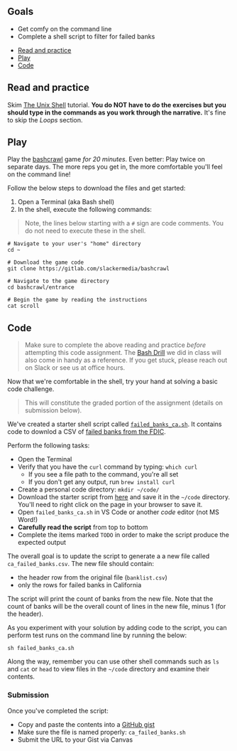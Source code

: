 ## Goals

* Get comfy on the command line
* Complete a shell script to filter for failed banks

- [Read and practice](#read-and-practice)
- [Play](#play)
- [Code](#code)

## Read and practice

Skim [The Unix Shell][] tutorial. **You do NOT have to do the exercises but you should type in the commands as you work through the narrative.**  It's fine to skip the *Loops* section.

## Play

 Play the [bashcrawl](https://gitlab.com/slackermedia/bashcrawl) game *for 20 minutes*. Even better: Play twice on separate days. The more reps you get in, the more comfortable you'll feel on the command line!
 
 Follow the below steps to download the files and get started:

1. Open a Terminal (aka Bash shell)
1. In the shell, execute the following commands: 

> Note, the lines below starting with a `#` sign are code comments. You do not need to execute these in the shell.

```
# Navigate to your user's "home" directory
cd ~

# Download the game code
git clone https://gitlab.com/slackermedia/bashcrawl

# Navigate to the game directory
cd bashcrawl/entrance

# Begin the game by reading the instructions
cat scroll
```

## Code

> Make sure to complete the above reading and practice *before* attempting this code assignment. The [Bash Drill](/exercises/bash_drill.md) we did in class will also come in handy as a reference.  If you get stuck, please reach out on Slack or see us at office hours.

Now that we're comfortable in the shell, try your hand at solving a basic code challenge.

> This will constitute the graded portion of the assignment (details on submission below).

We've created a starter shell script called [`failed_banks_ca.sh`](/code/failed_banks_ca.sh). It contains code to
downlod a CSV of [failed banks from the FDIC](https://www.fdic.gov/resources/resolutions/bank-failures/failed-bank-list/).

Perform the following tasks:

* Open the Terminal
* Verify that you have the `curl` command by typing: `which curl`
  * If you see a file path to the command, you're all set
  * If you don't get any output, run `brew install curl`
* Create a personal code directory: `mkdir ~/code/`
* Download the starter script from [here](https://raw.githubusercontent.com/stanfordjournalism/stanford-progj-2021/main/code/failed_banks_ca.sh) and save it in the `~/code` directory. You'll need to right click on the page in your browser to save it.
* Open `failed_banks_ca.sh` in VS Code or another *code* editor (not MS Word!)
* **Carefully read the script** from top to bottom
* Complete the items marked `TODO` in order to make the script produce the expected output

The overall goal is to update the script to generate a a new file called `ca_failed_banks.csv`. The new file should contain:

* the header row from the original file (`banklist.csv`)
* only the rows for failed banks in California

The script will print the count of banks from the new file. Note that the count of banks will be the overall count of lines in the new file, minus 1 (for the header).

As you experiment with your solution by adding code to the script, you can perform test runs on the command line by running the below:

```
sh failed_banks_ca.sh
```

Along the way, remember you can use other shell commands such as `ls` and `cat` or `head` to view files in the `~/code` directory and examine their contents.

### Submission

Once you've completed the script:

* Copy and paste the contents into a [GitHub gist](https://docs.github.com/en/free-pro-team@latest/github/writing-on-github/creating-gists#creating-a-gist)
* Make sure the file is named properly: `ca_failed_banks.sh`
* Submit the URL to your Gist via Canvas


[CLI cheatsheet]: https://www.git-tower.com/blog/command-line-cheat-sheet/
[The Unix Shell]: http://swcarpentry.github.io/shell-novice/
